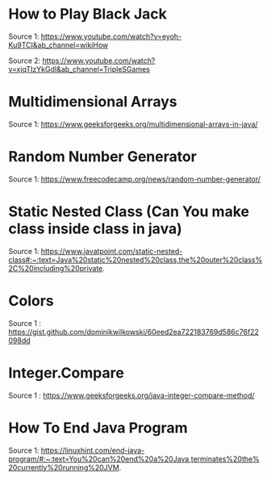 # How to Play Black Jack

Source 1: https://www.youtube.com/watch?v=eyoh-Ku9TCI&ab_channel=wikiHow

Source 2: https://www.youtube.com/watch?v=xjqTIzYkGdI&ab_channel=TripleSGames

# Multidimensional Arrays

Source 1: https://www.geeksforgeeks.org/multidimensional-arrays-in-java/

# Random Number Generator

Source 1: https://www.freecodecamp.org/news/random-number-generator/

# Static Nested Class (Can You make class inside class in java)

Source 1: https://www.javatpoint.com/static-nested-class#:~:text=Java%20static%20nested%20class,the%20outer%20class%2C%20including%20private.

# Colors

Source 1 : https://gist.github.com/dominikwilkowski/60eed2ea722183769d586c76f22098dd

# Integer.Compare

Source 1 : https://www.geeksforgeeks.org/java-integer-compare-method/

# How To End Java Program

Source 1: https://linuxhint.com/end-java-program/#:~:text=You%20can%20end%20a%20Java,terminates%20the%20currently%20running%20JVM.

